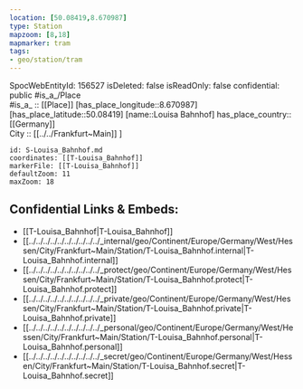 ```yaml
---
location: [50.08419,8.670987] 
type: Station 
mapzoom: [8,18] 
mapmarker: tram 
tags:
- geo/station/tram
---
```

SpocWebEntityId: 156527
isDeleted: false
isReadOnly: false
confidential: public
#is_a_/Place  
#is_a_ :: [[Place]] 
[has_place_longitude::8.670987] 
[has_place_latitude::50.08419] 
[name::Louisa Bahnhof] 
has_place_country:: [[Germany]]  
City :: [[../../Frankfurt~Main]] ] 


```leaflet
id: S-Louisa_Bahnhof.md
coordinates: [[T-Louisa_Bahnhof]] 
markerFile: [[T-Louisa_Bahnhof]] 
defaultZoom: 11 
maxZoom: 18
```


## Confidential Links & Embeds: 
- [[T-Louisa_Bahnhof|T-Louisa_Bahnhof]] 
- [[../../../../../../../../../../_internal/geo/Continent/Europe/Germany/West/Hessen/City/Frankfurt~Main/Station/T-Louisa_Bahnhof.internal|T-Louisa_Bahnhof.internal]] 
- [[../../../../../../../../../../_protect/geo/Continent/Europe/Germany/West/Hessen/City/Frankfurt~Main/Station/T-Louisa_Bahnhof.protect|T-Louisa_Bahnhof.protect]] 
- [[../../../../../../../../../../_private/geo/Continent/Europe/Germany/West/Hessen/City/Frankfurt~Main/Station/T-Louisa_Bahnhof.private|T-Louisa_Bahnhof.private]] 
- [[../../../../../../../../../../_personal/geo/Continent/Europe/Germany/West/Hessen/City/Frankfurt~Main/Station/T-Louisa_Bahnhof.personal|T-Louisa_Bahnhof.personal]] 
- [[../../../../../../../../../../_secret/geo/Continent/Europe/Germany/West/Hessen/City/Frankfurt~Main/Station/T-Louisa_Bahnhof.secret|T-Louisa_Bahnhof.secret]] 
